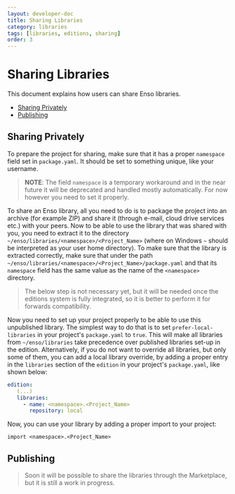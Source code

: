 ```yaml
---
layout: developer-doc
title: Sharing Libraries
category: libraries
tags: [libraries, editions, sharing]
order: 3
---
```


# Sharing Libraries

This document explains how users can share Enso libraries.

<!-- MarkdownTOC levels="2,3" autolink="true" -->

- [Sharing Privately](#sharing-privately)
- [Publishing](#publishing)

<!-- /MarkdownTOC -->

## Sharing Privately

To prepare the project for sharing, make sure that it has a proper `namespace`
field set in `package.yaml`. It should be set to something unique, like your
username.

> **NOTE**: The field `namespace` is a temporary workaround and in the near
> future it will be deprecated and handled mostly automatically. For now however
> you need to set it properly.

To share an Enso library, all you need to do is to package the project into an
archive (for example ZIP) and share it (through e-mail, cloud drive services
etc.) with your peers. Now to be able to use the library that was shared with
you, you need to extract it to the directory
`~/enso/libraries/<namespace>/<Project_Name>` (where on Windows `~` should be
interpreted as your user home directory). To make sure that the library is
extracted correctly, make sure that under the path
`~/enso/libraries/<namespace>/<Project_Name>/package.yaml` and that its
`namespace` field has the same value as the name of the `<namespace>` directory.

> The below step is not necessary yet, but it will be needed once the editions
> system is fully integrated, so it is better to perform it for forwards
> compatibility.

Now you need to set up your project properly to be able to use this unpublished
library. The simplest way to do that is to set `prefer-local-libraries` in your
project's `package.yaml` to `true`. This will make all libraries from
`~/enso/libraries` take precedence over published libraries set-up in the
edition. Alternatively, if you do not want to override all libraries, but only
some of them, you can add a local library override, by adding a proper entry in
the `libraries` section of the `edition` in your project's `package.yaml`, like
shown below:

```yaml
edition:
   (...)
   libraries:
     - name: <namespace>.<Project_Name>
       repository: local
```

Now, you can use your library by adding a proper import to your project:

```
import <namespace>.<Project_Name>
```

## Publishing

> Soon it will be possible to share the libraries through the Marketplace, but
> it is still a work in progress.
